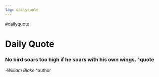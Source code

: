```yaml
---
tag: dailyquote
---
```


#dailyquote

# Daily Quote

### No bird soars too high if he soars with his own wings. ^quote
*-William Blake* ^author
